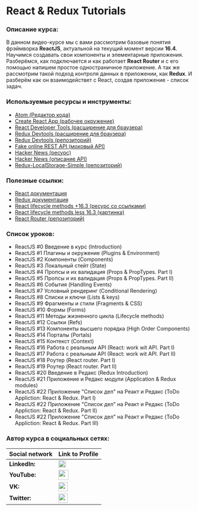 
#  React & Redux Tutorials

### Описание курса:
В данном видео-курсе мы с вами рассмотрим базовые понятия фрэймворка **ReactJS**, актуальной на текущий момент версии **16.4**. Научимся создавать свои компоненты и элементарные приложения. Разберёмся, как подключается и как работает **React Router** и с его помощью напишем простое одностраничное приложение. А так же рассмотрим такой подход контроля данных в приложении, как **Redux**. И разберём как он взаимодействет с React, создав приложение - список задач.

### Используемые ресурсы и инструменты:
- [Atom (Редактор кода)](https://atom.io/)
- [Create React App (рабочее окружение)](https://github.com/facebook/create-react-app)
- [React Developer Tools (расширение для браузера)](https://chrome.google.com/webstore/detail/react-developer-tools/fmkadmapgofadopljbjfkapdkoienihi?hl=ru)
- [Redux Devtools (расширение для браузера)](https://chrome.google.com/webstore/detail/redux-devtools/lmhkpmbekcpmknklioeibfkpmmfibljd?hl=ru)
- [Redux Devtools (репозиторий)](https://github.com/zalmoxisus/redux-devtools-extension)
- [Fake online REST API (моковый API)](https://jsonplaceholder.typicode.com/)
- [Hacker News (ресурс)](https://hn.algolia.com/?query=&sort=byPopularity&prefix&page=0&dateRange=all&type=story)
- [Hacker News (описание API)](https://hn.algolia.com/api)
- [Redux-LocalStorage-Simple (репозиторий)](https://www.npmjs.com/package/redux-localstorage-simple)

### Полезные ссылки:
- [React документация](https://reactjs.org/docs/getting-started.html)
- [Redux документация](https://redux.js.org/)
- [React lifecycle methods +16.3 (ресурс со ссылками)](http://projects.wojtekmaj.pl/react-lifecycle-methods-diagram/)
- [React lifecycle methods less 16.3 (картинка)](https://webjustify.com/wp-content/uploads/2018/04/component-lifecycle.png)
- [React Router (репозиторий)](https://github.com/ReactTraining/react-router)

### Список уроков:
- ReactJS #0 Введение в курс (Introduction)
- ReactJS #1 ​Плагины и окружение (Plugins & Environment)
- ReactJS #2 Компоненты (Components)
- ReactJS #3 Локальный стейт (State)
- ReactJS #4 Пропсы и их валидация (Props & PropTypes. Part I)
- ReactJS #5 Пропсы и их валидация (Props & PropTypes. Part II)
- ReactJS #6 События (Handling Events)
- ReactJS #7 Условный рендеринг (Conditional Rendering)
- ReactJS #8 Списки и ключи (Lists & keys)
- ReactJS #9 Фрагменты и стили (Fragments  & CSS)
- ReactJS #10 Формы (Forms)
- ReactJS #11 Методы жизненного цикла (Lifecycle methods)
- ReactJS #12 Ссылки (Refs)
- ReactJS #13 Компоненты высшего порядка (High Order Components)
- ReactJS #14 Порталы (Portals)
- ReactJS #15 Контекст (Context)
- ReactJS #16 Работа с реальным API (React: work wit API. Part I)
- ReactJS #17 Работа с реальным API (React: work wit API. Part II)
- ReactJS #18 Роутер (React router. Part I)
- ReactJS #19 Роутер (React router. Part II)
- ReactJS #20 Введение в Редакс (Redux Introduction)
- ReactJS #21 Приложение и Редакс модули (Application & Redux modules)
- ReactJS #22 Приложение "Список дел" на Реакт и Редакс (ToDo Appliction: React & Redux. Part I)
- ReactJS #22 Приложение "Список дел" на Реакт и Редакс (ToDo Appliction: React & Redux. Part II)
- ReactJS #22 Приложение "Список дел" на Реакт и Редакс (ToDo Appliction: React & Redux. Part III)

### Автор курса в социальных сетях:
Social network | Link to Profile
-----|-----
**LinkedIn:** | [<img src="https://upload.wikimedia.org/wikipedia/commons/thumb/0/01/LinkedIn_Logo.svg/1280px-LinkedIn_Logo.svg.png" height="20" />](http://www.linkedin.com/in/YauhenKavalchuk)
**YouTube:** | [<img src="https://upload.wikimedia.org/wikipedia/commons/thumb/e/e1/Logo_of_YouTube_%282015-2017%29.svg/1280px-Logo_of_YouTube_%282015-2017%29.svg.png" height="27" />](https://youtube.com/c/YauhenKavalchuk)
**VK:** | [<img src="http://pngimg.com/uploads/vkontakte/vkontakte_PNG27.png" height="25" />](http://vk.com/YauhenKavalchuk)
**Twitter:** | [<img src="https://logos-download.com/wp-content/uploads/2016/02/Twitter_logo_bird_transparent_png.png" height="25" />](https://twitter.com/YauhenKavalchuk)
